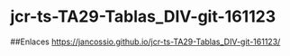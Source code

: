 # jcr-ts-TA29-Tablas_DIV-git-161123

##Enlaces
 https://jancossio.github.io/jcr-ts-TA29-Tablas_DIV-git-161123/

 
